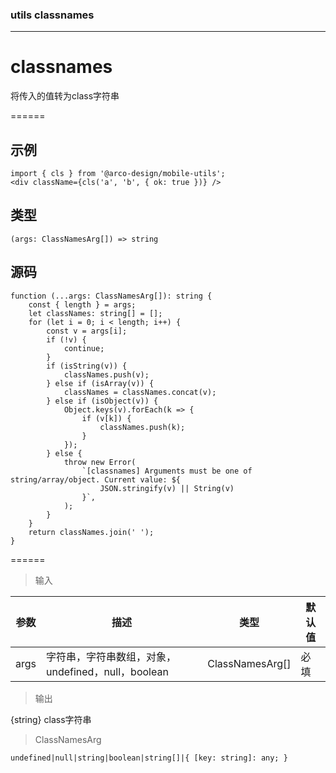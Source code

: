 ### utils classnames

------

# classnames

将传入的值转为class字符串

======

## 示例

```
import { cls } from '@arco-design/mobile-utils';
<div className={cls('a', 'b', { ok: true })} />
```

## 类型

```
(args: ClassNamesArg[]) => string
```

## 源码

```
function (...args: ClassNamesArg[]): string {
    const { length } = args;
    let classNames: string[] = [];
    for (let i = 0; i < length; i++) {
        const v = args[i];
        if (!v) {
            continue;
        }
        if (isString(v)) {
            classNames.push(v);
        } else if (isArray(v)) {
            classNames = classNames.concat(v);
        } else if (isObject(v)) {
            Object.keys(v).forEach(k => {
                if (v[k]) {
                    classNames.push(k);
                }
            });
        } else {
            throw new Error(
                `[classnames] Arguments must be one of string/array/object. Current value: ${
                    JSON.stringify(v) || String(v)
                }`,
            );
        }
    }
    return classNames.join(' ');
}
```

======

> 输入

|参数|描述|类型|默认值|
|----------|-------------|------|------|
|args|字符串，字符串数组，对象，undefined，null，boolean|ClassNamesArg\[\]|必填|

> 输出

{string} class字符串

> ClassNamesArg

```
undefined|null|string|boolean|string[]|{ [key: string]: any; }
```

